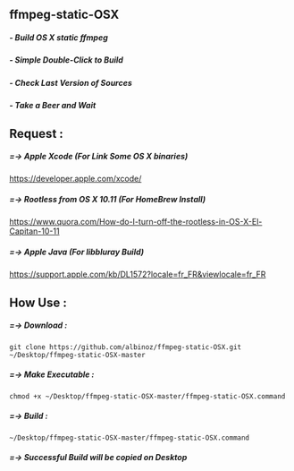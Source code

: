 ## ffmpeg-static-OSX
##### - Build OS X static ffmpeg
##### - Simple Double-Click to Build
##### - Check Last Version of Sources
##### - Take a Beer and Wait

## Request :

##### =-> Apple Xcode (For Link Some OS X binaries)
https://developer.apple.com/xcode/

##### =-> Rootless from OS X 10.11 (For HomeBrew Install)
https://www.quora.com/How-do-I-turn-off-the-rootless-in-OS-X-El-Capitan-10-11

##### =-> Apple Java (For libbluray Build)
https://support.apple.com/kb/DL1572?locale=fr_FR&viewlocale=fr_FR

## How Use :

##### =-> Download :
```
git clone https://github.com/albinoz/ffmpeg-static-OSX.git ~/Desktop/ffmpeg-static-OSX-master
```
##### =-> Make Executable :
```
chmod +x ~/Desktop/ffmpeg-static-OSX-master/ffmpeg-static-OSX.command
```

##### =-> Build :
```
~/Desktop/ffmpeg-static-OSX-master/ffmpeg-static-OSX.command
```
##### =-> Successful Build will be copied on Desktop
